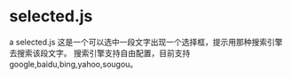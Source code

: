 # selected.js
a selected.js 这是一个可以选中一段文字出现一个选择框，提示用那种搜索引擎去搜索该段文字。
搜索引擎支持自由配置，目前支持google,baidu,bing,yahoo,sougou。
